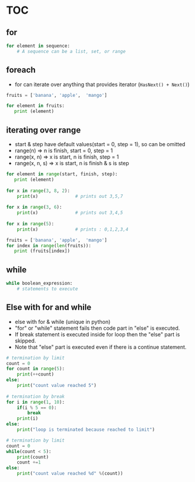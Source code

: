 # TOC

## for
```python
for element in sequence:
    # A sequence can be a list, set, or range
```

## foreach
* for can iterate over anything that provides iterator (`HasNext() + Next()`)
```python
fruits = ['banana', 'apple',  'mango']

for element in fruits:
   print (element)
```

## iterating over range
* start & step have default values(start = 0, step = 1), so can be omitted
* range(n) => n is finish, start = 0, step = 1
* range(x, n) => x is start, n is finish, step = 1
* range(x, n, s) => x is start, n is finish & s is step
```python
for element in range(start, finish, step):
   print (element)
   
for x in range(3, 8, 2):
    print(x)              # prints out 3,5,7
    
for x in range(3, 6):
    print(x)              # prints out 3,4,5
    
for x in range(5):
    print(x)              # prints : 0,1,2,3,4

fruits = ['banana', 'apple',  'mango']
for index in range(len(fruits)):
   print (fruits[index])
```  

## while
```python
while boolean_expression: 
    # statements to execute
```

## Else with for and while
* else with for & while (unique in python)
* "for" or "while" statement fails then code part in "else" is executed. 
* If break statement is executed inside for loop then the "else" part is skipped. 
* Note that "else" part is executed even if there is a continue statement.
```python
# termination by limit
count = 0 
for count in range(5):
    print(++count)
else:
    print("count value reached 5")
    
# termination by break
for i in range(1, 10):
    if(i % 5 == 0):
        break
    print(i)
else:
    print("loop is terminated because reached to limit")

# termination by limit
count = 0 
while(count < 5):
    print(count)
    count +=1
else:
    print("count value reached %d" %(count))
```

